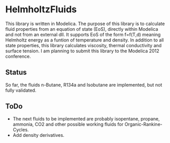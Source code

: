 # HelmholtzFluids

This library is written in Modelica.
The purpose of this library is to calculate fluid properties from an equation of state (EoS), directly within Modelica and not from an external dll.
It supports EoS of the form f=f(T,d) meaning Helmholtz energy as a funtion of temperature and density.
In addition to all state properties, this library calculates viscosity, thermal conductivity and surface tension.
I am planning to submit this library to the Modelica 2012 conference.

## Status
So far, the fluids n-Butane, R134a and Isobutane are implemented, but not fully validated. 

## ToDo
* The next fluids to be implemented are probably isopentane, propane, ammonia, CO2 and other possible working fluids for Organic-Rankine-Cycles.
* Add density derivatives.